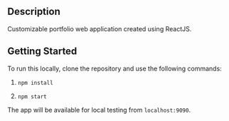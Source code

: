 ## Description

Customizable portfolio web application created using ReactJS.

## Getting Started

To run this locally, clone the repository and use the following commands:

1. `npm install`

2. `npm start`

The app will be available for local testing from `localhost:9090`.
